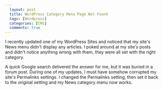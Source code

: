 ```yaml
---
  layout: post
  title: WordPress Category Menu Page Not Found
  tags: [Wordpress]
  categories: [CMS]
  comments: true
---
```


I recently updated one of my WordPress Sites and noticed that my site's News menu didn't display any articles. I poked around at my site's posts and didn't notice anything wrong with them, they were all set with the right category.

A quick Google search delivered the answer for me, but it was buried in a forum post. During one of my updates, I must have somehow corrupted my site's Permalinks settings. I changed the Permalinks setting, then set it back to the original setting and my News category menu now works.
